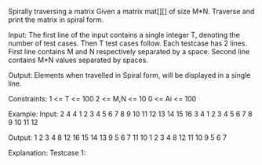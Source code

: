 Spirally traversing a matrix 
Given a matrix mat[][] of size M*N. Traverse and print the matrix in spiral form.

Input:
The first line of the input contains a single integer T, denoting the number of test cases. Then T test cases follow. Each testcase has 2 lines. First line contains M and N respectively separated by a space. Second line contains M*N values separated by spaces.

Output:
Elements when travelled in Spiral form, will be displayed in a single line.

Constraints:
1 <= T <= 100
2 <= M,N <= 10
0 <= Ai <= 100

Example:
Input:
2
4 4
1 2 3 4 5 6 7 8 9 10 11 12 13 14 15 16
3 4
1 2 3 4 5 6 7 8 9 10 11 12

Output:
1 2 3 4 8 12 16 15 14 13 9 5 6 7 11 10
1 2 3 4 8 12 11 10 9 5 6 7

Explanation:
Testcase 1:
